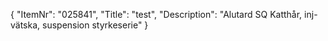 {
  "ItemNr": "025841",
  "Title": "test",
  "Description": "Alutard SQ Katthår, inj-vätska, suspension styrkeserie"
}